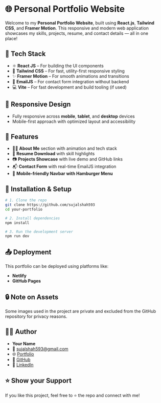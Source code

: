# 🌐 Personal Portfolio Website

Welcome to my **Personal Portfolio Website**, built using **React.js**, **Tailwind CSS**, and **Framer Motion**. This responsive and modern web application showcases my skills, projects, resume, and contact details — all in one place!

## 🚀 Tech Stack

- ⚛️ **React JS** – For building the UI components  
- 🎨 **Tailwind CSS** – For fast, utility-first responsive styling  
- ✨ **Framer Motion** – For smooth animations and transitions  
- 📧 **EmailJS** – For contact form integration without backend  
- 💻 **Vite** – For fast development and build tooling (if used)  

## 📱 Responsive Design

- Fully responsive across **mobile**, **tablet**, and **desktop** devices  
- Mobile-first approach with optimized layout and accessibility  

## 📂 Features

- 🧑‍💻 **About Me** section with animation and tech stack  
- 🧾 **Resume Download** with skill highlights  
- 📷 **Projects Showcase** with live demo and GitHub links  
- 📬 **Contact Form** with real-time EmailJS integration  
- 📱 **Mobile-friendly Navbar with Hamburger Menu**  



## 🔧 Installation & Setup

```bash
# 1. Clone the repo
git clone https://github.com/sujalshah593
cd your-portfolio

# 2. Install dependencies
npm install

# 3. Run the development server
npm run dev
```

## 📤 Deployment

This portfolio can be deployed using platforms like:

- **Netlify**
- **GitHub Pages**


## 🔒 Note on Assets

Some images used in the project are private and excluded from the GitHub repository for privacy reasons.

## 🙋‍♂️ Author

- **Your Name**  
- 📧 sujalshah593@gmail.com 
- 🌐 [Portfolio](https://guileless-duckanoo-7c3d52.netlify.app/)  
- 🐙 [GitHub](https://github.com/sujalshah593)  
- 💼 [LinkedIn]([https://linkedin.com/in/yourusername](https://www.linkedin.com/in/sujal-shah-399334306/))  

## ⭐️ Show your Support

If you like this project, feel free to ⭐️ the repo and connect with me!
